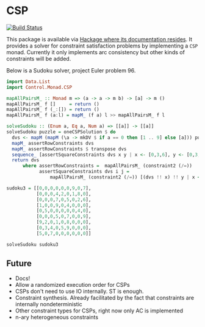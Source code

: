 # CSP

[![Build Status](http://circleci-badges-max.herokuapp.com/img/abarbu/csp-haskell/master?token=91512eefc213cc37bd2c8d8e418debab8cb3efec)](https://circleci.com/gh/abarbu/csp-haskell/tree/master)

This package is available via
[Hackage where its documentation resides](https://hackage.haskell.org/package/csp). It
provides a solver for constraint satisfaction problems by implementing
a `CSP` monad. Currently it only implements arc consistency but other
kinds of constraints will be added.

Below is a Sudoku solver, project Euler problem 96.

```haskell
import Data.List
import Control.Monad.CSP

mapAllPairsM_ :: Monad m => (a -> a -> m b) -> [a] -> m ()
mapAllPairsM_ f []     = return ()
mapAllPairsM_ f (_:[]) = return ()
mapAllPairsM_ f (a:l) = mapM_ (f a) l >> mapAllPairsM_ f l

solveSudoku :: (Enum a, Eq a, Num a) => [[a]] -> [[a]]
solveSudoku puzzle = oneCSPSolution $ do
  dvs <- mapM (mapM (\a -> mkDV $ if a == 0 then [1 .. 9] else [a])) puzzle
  mapM_ assertRowConstraints dvs
  mapM_ assertRowConstraints $ transpose dvs
  sequence_ [assertSquareConstraints dvs x y | x <- [0,3,6], y <- [0,3,6]]
  return dvs
      where assertRowConstraints =  mapAllPairsM_ (constraint2 (/=))
            assertSquareConstraints dvs i j = 
                mapAllPairsM_ (constraint2 (/=)) [(dvs !! x) !! y | x <- [i..i+2], y <- [j..j+2]]

sudoku3 = [[0,0,0,0,0,0,9,0,7],
           [0,0,0,4,2,0,1,8,0],
           [0,0,0,7,0,5,0,2,6],
           [1,0,0,9,0,4,0,0,0],
           [0,5,0,0,0,0,0,4,0],
           [0,0,0,5,0,7,0,0,9],
           [9,2,0,1,0,8,0,0,0],
           [0,3,4,0,5,9,0,0,0],
           [5,0,7,0,0,0,0,0,0]]

solveSudoku sudoku3
```
    
## Future

 - Docs!
 - Allow a randomized execution order for CSPs
 - CSPs don't need to use IO internally. ST is enough.
 - Constraint synthesis. Already facilitated by the fact that
   constraints are internally nondeterministic
 - Other constraint types for CSPs, right now only AC is implemented
 - n-ary heterogeneous constraints 
